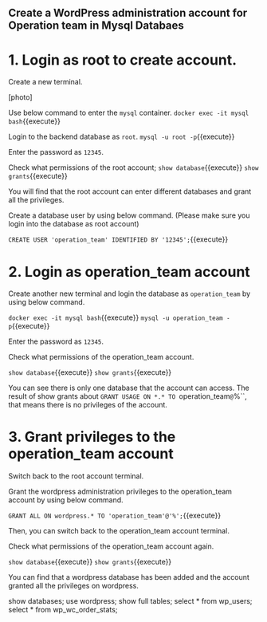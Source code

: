 ## Create a WordPress administration account for Operation team in Mysql Databaes

# 1. Login as root to create account.
Create a new terminal.

[photo]

Use below command to enter the `mysql` container.
`docker exec -it mysql bash`{{execute}}

Login to the backend database as `root`.
`mysql -u root -p`{{execute}}

Enter the password as `12345`.

Check what permissions of the root account;
`show database`{{execute}}
`show grants`{{execute}}

You will find that the root account can enter different databases and grant all the privileges.

Create a database user by using below command. (Please make sure you login into the database as root account)

`CREATE USER 'operation_team' IDENTIFIED BY '12345';`{{execute}}

# 2. Login as operation_team account
Create another new terminal and login the database as `operation_team` by using below command.

`docker exec -it mysql bash`{{execute}}
`mysql -u operation_team -p`{{execute}}

Enter the password as `12345`.

Check what permissions of the operation_team account.

`show database`{{execute}}
`show grants`{{execute}}

You can see there is only one database that the account can access.
The result of show grants about `GRANT USAGE ON *.* TO `operation_team`@`%``, that means there is no privileges of the account.

# 3. Grant privileges to the operation_team account
Switch back to the root account terminal.

Grant the wordpress administration privileges to the operation_team account by using below command.

`GRANT ALL ON wordpress.* TO 'operation_team'@'%';`{{execute}}


Then, you can switch back to the operation_team account terminal.

Check what permissions of the operation_team account again.

`show database`{{execute}}
`show grants`{{execute}}

You can find that a wordpress database has been added and the account granted all the privileges on wordpress.



show databases;
use wordpress;
show full tables;
select * from wp_users;
select * from wp_wc_order_stats;
